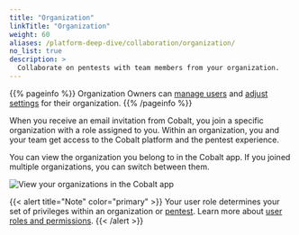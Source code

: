 ```yaml
---
title: "Organization"
linkTitle: "Organization"
weight: 60
aliases: /platform-deep-dive/collaboration/organization/
no_list: true
description: >
  Collaborate on pentests with team members from your organization.
---
```


{{% pageinfo %}}
Organization Owners can [manage users](/platform-deep-dive/organization/manage-users/) and [adjust settings](/platform-deep-dive/organization/organization-settings/) for their organization.
{{% /pageinfo %}}

When you receive an email invitation from Cobalt, you join a specific organization with a role assigned to you. Within an organization, you and your team get access to the Cobalt platform and the pentest experience.

You can view the organization you belong to in the Cobalt app. If you joined multiple organizations, you can switch between them.

![View your organizations in the Cobalt app](/deepdive/OrganizationsList.png "View your organizations in the Cobalt app")

{{< alert title="Note" color="primary" >}}
Your user role determines your set of privileges within an organization or [pentest](/platform-deep-dive/pentests/). Learn more about [user roles and permissions](/platform-deep-dive/collaboration/user-roles/).
{{< /alert >}}
